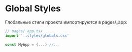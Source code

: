 # Global Styles

Глобальные стили проекта импортируются в pages/_app:

```jsx 
// pages/_app.tsx
import '..styles/globals.css'

const MyApp = (...) //...
```